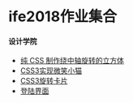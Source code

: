 # ife2018作业集合
#### 设计学院
* [纯 CSS 制作绕中轴旋转的立方体](https://jingrushen.github.io/ife2018/%E8%AE%BE%E8%AE%A1%E5%AD%A6%E9%99%A2task5/index.html) 
* [CSS3实现微笑小猫](https://jingrushen.github.io/ife2018/%E8%AE%BE%E8%AE%A1%E5%AD%A6%E9%99%A2task2/task2.html)
* [CSS3旋转卡片](https://jingrushen.github.io/ife2018/%E8%AE%BE%E8%AE%A1%E5%AD%A6%E9%99%A2task4/%E6%97%8B%E8%BD%AC%E5%8D%A1%E7%89%87.html)
* [登陆界面](https://jingrushen.github.io/ife2018/%E8%AE%BE%E8%AE%A1%E5%AD%A6%E9%99%A2task6/index.html)